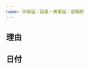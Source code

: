 ```yaml
---
name: 休職届／副業・兼業届／退職願
---
```


<!--
まず、タイトルに

休職届
副業・兼業届
退職願

のいずれかを入力してください
-->

## 理由

<!--
なぜその手続をおこなうのか教えてください
（例）怪我をしたため
（例）他の会社に短時間正社員として採用されたため
-->

## 日付

<!--
手続の内容を適用する日付(期間が明らかである場合は開始日と終了日)を入力してください
（例）2020/01/01
（例）2020/01/01-2020/02/29
-->
